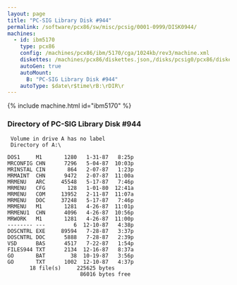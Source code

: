 ```yaml
---
layout: page
title: "PC-SIG Library Disk #944"
permalink: /software/pcx86/sw/misc/pcsig/0001-0999/DISK0944/
machines:
  - id: ibm5170
    type: pcx86
    config: /machines/pcx86/ibm/5170/cga/1024kb/rev3/machine.xml
    diskettes: /machines/pcx86/diskettes.json,/disks/pcsig0/pcx86/diskettes.json
    autoGen: true
    autoMount:
      B: "PC-SIG Library Disk #944"
    autoType: $date\r$time\rB:\rDIR\r
---
```


{% include machine.html id="ibm5170" %}

### Directory of PC-SIG Library Disk #944

     Volume in drive A has no label
     Directory of A:\

    DOS1     M1       1280   1-31-87   8:25p
    MRCONFIG CHN      7296   5-04-87  10:03p
    MRINSTAL CIN       864   2-07-87   1:23p
    MRMAINT  CHN      9472   2-07-87  11:00a
    MRMENU   ARC     45548   5-17-87   7:46p
    MRMENU   CFG       128   1-01-80  12:41a
    MRMENU   COM     13952   2-11-87  11:07a
    MRMENU   DOC     37248   5-17-87   7:46p
    MRMENU   M1       1281   4-26-87  11:01p
    MRMENU1  CHN      4096   4-26-87  10:56p
    MRWORK   M1       1281   4-26-87  11:00p
    -------- ---         6  12-10-87   4:38p
    DOSCNTRL EXE     89594   7-28-87   3:37p
    DOSCNTRL DOC      5888   7-28-87   2:39p
    VSD      BAS      4517   7-22-87   1:54p
    FILES944 TXT      2134  12-16-87   8:37a
    GO       BAT        38  10-19-87   3:56p
    GO       TXT      1002  12-10-87   4:37p
           18 file(s)     225625 bytes
                           86016 bytes free
